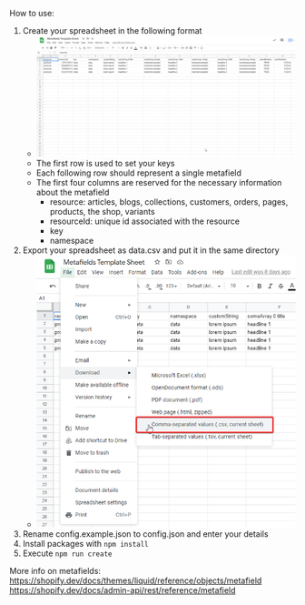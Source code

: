 How to use:

1. Create your spreadsheet in the following format
    - ![Spreadsheet Template](https://github.com/maxtasy/shopify-metafield-editor/raw/master/img/spreadsheet_template.png)
    - The first row is used to set your keys
    - Each following row should represent a single metafield
    - The first four columns are reserved for the necessary information about the metafield
        - resource: articles, blogs, collections, customers, orders, pages, products, the shop, variants
        - resourceId: unique id associated with the resource
        - key
        - namespace
2. Export your spreadsheet as data.csv and put it in the same directory
    - ![CSV Export](https://github.com/maxtasy/shopify-metafield-editor/raw/master/img/csv_export.png)
3. Rename config.example.json to config.json and enter your details
4. Install packages with `npm install`
5. Execute `npm run create`

More info on metafields:
https://shopify.dev/docs/themes/liquid/reference/objects/metafield
https://shopify.dev/docs/admin-api/rest/reference/metafield
